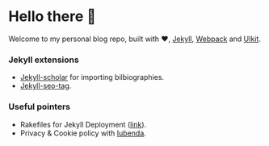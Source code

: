# Hello there :wave:
Welcome to my personal blog repo, built with :heart:, [Jekyll](https://jekyllrb.com/), [Webpack](https://webpack.js.org/) and [UIkit](https://getuikit.com/).

### Jekyll extensions
* [Jekyll-scholar](https://github.com/inukshuk/jekyll-scholar) for importing bilbiographies.
* [Jekyll-seo-tag](https://github.com/jekyll/jekyll-seo-tag).

### Useful pointers
* Rakefiles for Jekyll Deployment ([link](https://davidensinger.com/2013/07/automating-jekyll-deployment-to-github-pages-with-rake/)).
* Privacy & Cookie policy with [Iubenda](https://www.iubenda.com).

